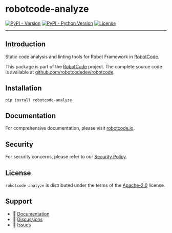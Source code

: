 # robotcode-analyze

[![PyPI - Version](https://img.shields.io/pypi/v/robotcode-analyze.svg)](https://pypi.org/project/robotcode-analyze)
[![PyPI - Python Version](https://img.shields.io/pypi/pyversions/robotcode-analyze.svg)](https://pypi.org/project/robotcode-analyze)
[![License](https://img.shields.io/github/license/robotcodedev/robotcode?style=flat&logo=apache)](https://github.com/robotcodedev/robotcode/blob/master/LICENSE.txt)

-----

## Introduction

Static code analysis and linting tools for Robot Framework in [RobotCode](https://robotcode.io).

This package is part of the [RobotCode](https://robotcode.io) project. The complete source code is available at [github.com/robotcodedev/robotcode](https://github.com/robotcodedev/robotcode).

## Installation

```console
pip install robotcode-analyze
```

## Documentation

For comprehensive documentation, please visit [robotcode.io](https://robotcode.io).

## Security

For security concerns, please refer to our [Security Policy](https://github.com/robotcodedev/robotcode/security/policy).

## License

`robotcode-analyze` is distributed under the terms of the [Apache-2.0](https://spdx.org/licenses/Apache-2.0.html) license.

## Support

- 📖 [Documentation](https://robotcode.io)
- 💬 [Discussions](https://github.com/robotcodedev/robotcode/discussions)
- 🐛 [Issues](https://github.com/robotcodedev/robotcode/issues)

